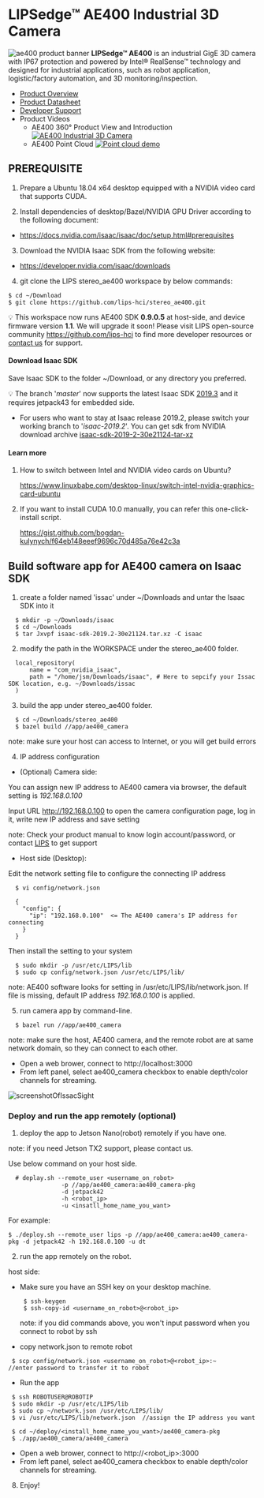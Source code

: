 # LIPSedge™ AE400 Industrial 3D Camera
![ae400 product banner](https://github.com/lips-hci/ae400-realsense-sdk/blob/master/AE400_WEB-BANNER.png)
**LIPSedge™ AE400** is an industrial GigE 3D camera with IP67 protection and powered by Intel® RealSense™ technology and designed for industrial applications, such as robot application, logistic/factory automation, and 3D monitoring/inspection.

 - [Product Overview](https://www.lips-hci.com/product-page/lipsedge-ae400-industrial-3d-camera)
 - [Product Datasheet](https://filebox.lips-hci.com/index.php/s/ZNO5JggmYeddYcA?path=%2FDatasheet#pdfviewer)
 - [Developer Support](https://github.com/lips-hci)
 - Product Videos
   * AE400 360° Product View and Introduction  [![AE400 Industrial 3D Camera](http://img.youtube.com/vi/kyjbJSM6CjQ/mqdefault.jpg)](https://www.youtube.com/watch?v=kyjbJSM6CjQ "LIPSedge™ AE400 Industrial 3D Camera")
   * AE400 Point Cloud [![Point cloud demo](http://img.youtube.com/vi/oSCOOGzJRbo/mqdefault.jpg)](http://www.youtube.com/watch?v=oSCOOGzJRbo "LIPSedge™ AE400 Point Cloud")

## PREREQUISITE

1. Prepare a Ubuntu 18.04 x64 desktop equipped with a NVIDIA video card that supports CUDA.

2. Install dependencies of desktop/Bazel/NVIDIA GPU Driver according to the following document:
  
 - https://docs.nvidia.com/isaac/isaac/doc/setup.html#prerequisites

3. Download the NVIDIA Isaac SDK from the following website:

 - https://developer.nvidia.com/isaac/downloads

4. git clone the LIPS stereo_ae400 workspace by below commands:
```
$ cd ~/Download
$ git clone https://github.com/lips-hci/stereo_ae400.git
```
:bulb: This workspace now runs AE400 SDK **0.9.0.5** at host-side, and device firmware version **1.1**.
We will upgrade it soon! Please visit LIPS open-source community https://github.com/lips-hci to find more developer resources or [contact us](https://www.lips-hci.com/contact) for support.

#### Download Isaac SDK

Save Isaac SDK to the folder ~/Download, or any directory you preferred.

:bulb: The branch '_master_' now supports the latest Isaac SDK [2019.3](https://developer.nvidia.com/isaac-sdk-20193) and it requires jetpack43 for embedded side.

 - For users who want to stay at Isaac release 2019.2, please switch your working branch to '_isaac-2019.2_'.
 You can get sdk from NVIDIA download archive [isaac-sdk-2019-2-30e21124-tar-xz](https://developer.nvidia.com/isaac/download/releases/2019.2/isaac-sdk-2019-2-30e21124-tar-xz)

#### Learn more

1. How to switch between Intel and NVIDIA video cards on Ubuntu?
   
   https://www.linuxbabe.com/desktop-linux/switch-intel-nvidia-graphics-card-ubuntu
      
2. If you want to install CUDA 10.0 manually, you can refer this one-click-install script.
   
   https://gist.github.com/bogdan-kulynych/f64eb148eeef9696c70d485a76e42c3a

## Build software app for AE400 camera on Isaac SDK

1. create a folder named 'issac' under ~/Downloads and untar the Isaac SDK into it
```
  $ mkdir -p ~/Downloads/isaac
  $ cd ~/Downloads
  $ tar Jxvpf isaac-sdk-2019.2-30e21124.tar.xz -C isaac
```

2. modify the path in the WORKSPACE under the stereo_ae400 folder.
```
  local_repository(
      name = "com_nvidia_isaac",
      path = "/home/jsm/Downloads/isaac", # Here to sepcify your Issac SDK location, e.g. ~/Downloads/issac
  )
```

3. build the app under stereo_ae400 folder.
```
  $ cd ~/Downloads/stereo_ae400
  $ bazel build //app/ae400_camera
```
  note: make sure your host can access to Internet, or you will get build errors

4. IP address configuration

  * (Optional) Camera side:

  You can assign new IP address to AE400 camera via browser, the default setting is _192.168.0.100_

  Input URL http://192.168.0.100 to open the camera configuration page, log in it, write new IP address and save setting
  
  note: Check your product manual to know login account/password, or contact [LIPS](https://www.lips-hci.com/contact) to get support

  * Host side (Desktop):

  Edit the network setting file to configure the connecting IP address
```
  $ vi config/network.json

  {
    "config": {
      "ip": "192.168.0.100"  <= The AE400 camera's IP address for connecting
    }
  }
```
  Then install the setting to your system
```
  $ sudo mkdir -p /usr/etc/LIPS/lib
  $ sudo cp config/network.json /usr/etc/LIPS/lib/
```
  note: AE400 software looks for setting in /usr/etc/LIPS/lib/network.json. If file is missing, default IP address _192.168.0.100_ is applied.

5. run camera app by command-line.
```
  $ bazel run //app/ae400_camera
```

  note: make sure the host, AE400 camera, and the remote robot are at same network domain, so they can connect to each other.

 - Open a web brower, connect to http://localhost:3000
 - From left panel, select ae400_camera checkbox to enable depth/color channels for streaming.
 
 ![screenshotOfIssacSight](screenshot_IssacSight_ae400_demo.jpg)

### Deploy and run the app remotely (optional)

1. deploy the app to Jetson Nano(robot) remotely if you have one.

  note: if you need Jetson TX2 support, please contact us.

  Use below command on your host side.
```
  # deplay.sh --remote_user <username_on_robot>
               -p //app/ae400_camera:ae400_camera-pkg
               -d jetpack42
               -h <robot_ip>
               -u <insatll_home_name_you_want>
```
  For example:
```
$ ./deploy.sh --remote_user lips -p //app/ae400_camera:ae400_camera-pkg -d jetpack42 -h 192.168.0.100 -u dt
```

2. run the app remotely on the robot.

host side:

 - Make sure you have an SSH key on your desktop machine.
   ```
    $ ssh-keygen
    $ ssh-copy-id <username_on_robot>@<robot_ip>
    ```
   note: if you did commands above, you won't input password when you connect to robot by ssh
 
 - copy network.json to remote robot
 ```
  $ scp config/network.json <username_on_robot>@<robot_ip>:~     //enter password to transfer it to robot
 ```
 - Run the app
 ```
  $ ssh ROBOTUSER@ROBOTIP
  $ sudo mkdir -p /usr/etc/LIPS/lib
  $ sudo cp ~/network.json /usr/etc/LIPS/lib/
  $ vi /usr/etc/LIPS/lib/network.json  //assign the IP address you want
  
  $ cd ~/deploy/<install_home_name_you_want>/ae400_camera-pkg
  $ ./app/ae400_camera/ae400_camera
```
 - Open a web brower, connect to http://<robot_ip>:3000
 - From left panel, select ae400_camera checkbox to enable depth/color channels for streaming.

8. Enjoy!
